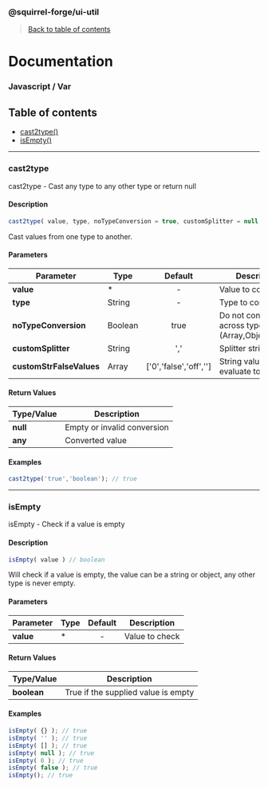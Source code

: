 ### @squirrel-forge/ui-util
> [Back to table of contents](../README.md)

# Documentation
### Javascript / Var

## Table of contents
 - [cast2type()](#cast2type)
 - [isEmpty()](#isEmpty)

---

### cast2type
cast2type - Cast any type to any other type or return null

#### Description
```javascript
cast2type( value, type, noTypeConversion = true, customSplitter = null, customStrFalseValues = null ) // *
```
Cast values from one type to another.

#### Parameters
| Parameter                 | Type    |        Default         | Description                                       |
|---------------------------|---------|:----------------------:|---------------------------------------------------|
| **value**                 | *       |           -            | Value to convert                                  |
| **type**                  | String  |           -            | Type to convert to                                |
| **noTypeConversion**      | Boolean |          true          | Do not convert across types (Array,Object,String) |
| **customSplitter**        | String  |          ','           | Splitter string                                   |
|  **customStrFalseValues** | Array   | ['0','false','off',''] | String values that evaluate to false              |

#### Return Values
| Type/Value | Description                 |
|------------|-----------------------------|
| **null**   | Empty or invalid conversion |
| **any**    | Converted value             |

#### Examples
```javascript
cast2type('true','boolean'); // true
```

---

### isEmpty
isEmpty - Check if a value is empty

#### Description
```javascript
isEmpty( value ) // boolean
```
Will check if a value is empty, the value can be a string or object, any other type is never empty.

#### Parameters
| Parameter | Type | Default | Description    |
|-----------|------|:-------:|----------------|
| **value** | *    |    -    | Value to check |

#### Return Values
| Type/Value  | Description                         |
|-------------|-------------------------------------|
| **boolean** | True if the supplied value is empty |

#### Examples
```javascript
isEmpty( {} ); // true
isEmpty( '' ); // true
isEmpty( [] ); // true
isEmpty( null ); // true
isEmpty( 0 ); // true
isEmpty( false ); // true
isEmpty(); // true
```
